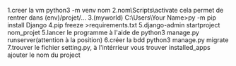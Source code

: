 1.creer la vm 
python3 -m venv nom
2.nom\Scripts\activate
cela permet de rentrer dans (env)/projet/...
3.(myworld) C:\Users\Your Name>py -m pip install Django
4.pip freeze >requirements.txt
5.django-admin startproject nom_projet
5.lancer le programme à l'aide de 
python3 manage.py runserver(attention à la position)
6.créer la bdd 
python3 manage.py migrate
7.trouver le fichier setting.py, à l'intérrieur vous trouver installed_apps 
ajouter le nom du project